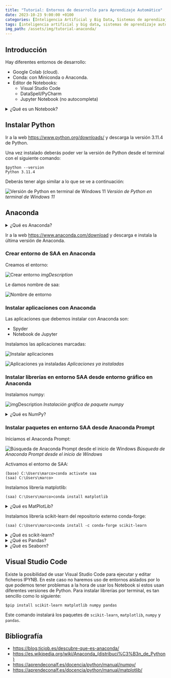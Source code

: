 ```yaml
---
title: "Tutorial: Entornos de desarrollo para Aprendizaje Automático"
date: 2023-10-23 9:00:00 +0100
categories: [Inteligencia Artificial y Big Data, Sistemas de aprendizaje automático]
tags: [inteligencia artificial y big data, sistemas de aprendizaje automático]
img_path: /assets/img/tutorial-anaconda/
---
```


## Introducción

Hay diferentes entornos de desarrollo:

- Google Colab (cloud).
- Conda: con Miniconda o Anaconda.
- Editor de Notebooks:
  - Visual Studio Code
  - DataSpell/PyCharm
  - Jupyter Notebook (no autocompleta)

<details class="card mb-2">
  <summary class="card-header question">¿Qué es un Notebook?</summary>
  <div class="card-body" markdown="1">

Documento que contiene código, ecuaciones, visualizaciones y texto narrativo ejecutable. Se puede utilizar para limpiar y transformar datos, realizar simulaciones numéricas, modelado estadístico, visualización de datos, aprendizaje automático y mucho más.

<!-- Comentario para que no se descuajeringue la cosa -->
  </div>
</details>

## Instalar Python

Ir a la web <https://www.python.org/downloads/> y descarga la versión 3.11.4 de Python.

Una vez instalado deberás poder ver la versión de Python desde el terminal con el siguiente comando:

```console
$python --version
Python 3.11.4
```

Deberás tener algo similar a lo que se ve a continuación:

![Versión de Python en terminal de Windows 11](terminalVersionPython.png)
_Versión de Python en terminal de Windows 11_

## Anaconda

<details class="card mb-2">
  <summary class="card-header question">¿Qué es Anaconda?</summary>
  <div class="card-body" markdown="1">

Es una suite de código abierto de los lenguajes R y Python. Se usa principalmente en trabajos de aprendizaje automático y de análisis de datos. Su funcionalidad es enorme, pues te permite efectuar las siguientes funciones:

- Procesar grandes volúmenes de información.
- Realizar un análisis predictivo.
- Ejecutar cómputos científicos.

Las diferentes versiones de los paquetes se administran mediante el sistema de gestión de paquetes conda, el cual lo hace bastante sencillo de instalar, correr, y actualizar software de ciencia de datos y aprendizaje automático como puede ser Scikit-team, TensorFlow y SciPy.3​

La distribución Anaconda es utilizada por 6 millones de usuarios e incluye más de 250 paquetes de ciencia de datos válidos para Windows, Linux y MacOS.

<!-- Comentario para que no se descuajeringue la cosa -->
  </div>
</details>

Ir a la web <https://www.anaconda.com/download> y descarga e instala la última versión de Anaconda.

### Crear entorno de SAA en Anaconda

Creamos el entorno:

![Crear entorno](crearEntorno.png)
_imgDescription_

Le damos nombre de saa:

![Nombre de entorno](nombreDeEntorno.png)

### Instalar aplicaciones con Anaconda

Las aplicaciones que debemos instalar con Anaconda son:

- Spyder
- Notebook de Jupyter

Instalamos las aplicaciones marcadas:

![Instalar aplicaciones](instalarAplicaciones.png)

![Aplicaciones ya instaladas](aplicacionesInstaladas.png)
_Aplicaciones ya instaladas_

### Instalar librerías en entorno SAA desde entorno gráfico en Anaconda

Instalamos numpy:

![imgDescription](instalarPaqueteNumpy.png)
_Instalación gráfica de paquete numpy_

<details class="card mb-2">
  <summary class="card-header question">¿Qué es NumPy?</summary>
  <div class="card-body" markdown="1">

NumPy es una librería de Python especializada en el cálculo numérico y el análisis de datos, especialmente para un gran volumen de datos.

Incorpora una nueva clase de objetos llamados arrays que permite representar colecciones de datos de un mismo tipo en varias dimensiones, y funciones muy eficientes para su manipulación.

La ventaja de Numpy frente a las listas predefinidas en Python es que el procesamiento de los arrays se realiza mucho más rápido (hasta 50 veces más) que las listas, lo cual la hace ideal para el procesamiento de vectores y matrices de grandes dimensiones.

<!-- Comentario para que no se descuajeringue la cosa -->
  </div>
</details>

### Instalar paquetes en entorno SAA desde Anaconda Prompt

Iniciamos el Anaconda Prompt:

![Búsqueda de Anaconda Prompt desde el inicio de Windows](inicioAnacondaPrompt.png)
_Búsqueda de Anaconda Prompt desde el inicio de Windows_

Activamos el entorno de SAA:

```console
(base) C:\Users\marco>conda activate saa
(saa) C:\Users\marco>
```

Instalamos librería matplotlib:

```console
(saa) C:\Users\marco>conda install matplotlib
```

<details class="card mb-2">
  <summary class="card-header question">¿Qué es MatPlotLib?</summary>
  <div class="card-body" markdown="1">

Matplotlib es una librería de Python especializada en la creación de gráficos en dos dimensiones. Permite crear y personalizar los tipos de gráficos más comunes.

<!-- Comentario para que no se descuajeringue la cosa -->
  </div>
</details>

Instalamos librería scikit-learn del repositorio externo conda-forge:

```console
(saa) C:\Users\marco>conda install -c conda-forge scikit-learn
```

<details class="card mb-2">
  <summary class="card-header question">¿Qué es scikit-learn?</summary>
  <div class="card-body" markdown="1">

Scikit-learn es una biblioteca de aprendizaje automático de código abierto que admite el aprendizaje supervisado y no supervisado. También proporciona varias herramientas para el ajuste de modelos, el preprocesamiento de datos, la selección y evaluación de modelos, y muchas otras utilidades. Scikit-learn se basa en NumPy, SciPy y matplotlib, y es un buen paquete para explorar el aprendizaje automático. Aunque solo lo usa para tomar prestadas algunas funciones en un módulo posterior, puede explorar este paquete con mayor detalle después de completar este curso.

<!-- Comentario para que no se descuajeringue la cosa -->
  </div>
</details>

<details class="card mb-2">
  <summary class="card-header question">¿Qué es Pandas?</summary>
  <div class="card-body" markdown="1">

Pandas es una biblioteca para el manejo y análisis de datos. Representa los datos de una tabla que es similar a una hoja de cálculo. Esta tabla se conoce como un DataFrame de pandas.

<!-- Comentario para que no se descuajeringue la cosa -->
  </div>
</details>

<details class="card mb-2">
  <summary class="card-header question">¿Qué es Seaborn?</summary>
  <div class="card-body" markdown="1">

Seaborn es otra biblioteca de visualización de datos para Python. Está construido sobre matplotlib, y proporciona una interfaz de alto nivel para dibujar gráficos estadísticos informativos.

<!-- Comentario para que no se descuajeringue la cosa -->
  </div>
</details>

## Visual Studio Code

Existe la posibilidad de usar Visual Studio Code para ejecutar y editar ficheros IPYNB. En este caso no haremos uso de entornos aislados por lo que podemos tener problemas a la hora de usar los Notebook si estos usan diferentes versiones de Python. Para instalar librerías por terminal, es tan sencillo como lo siguiente:

```console
$pip install scikit-learn matplotlib numpy pandas
```

Este comando instalará los paquetes de `scikit-learn`, `matplotlib`, `numpy` y `pandas`.

## Bibliografía

- <https://blog.ticjob.es/descubre-que-es-anaconda/>
- <https://es.wikipedia.org/wiki/Anaconda_(distribuci%C3%B3n_de_Python)>
- <https://aprendeconalf.es/docencia/python/manual/numpy/>
- <https://aprendeconalf.es/docencia/python/manual/matplotlib/>

